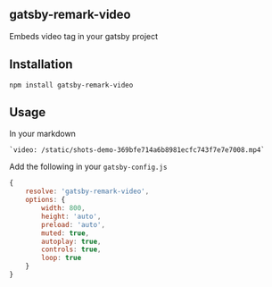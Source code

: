 ## gatsby-remark-video

Embeds video tag in your gatsby project

## Installation
```
npm install gatsby-remark-video
```

## Usage

In your markdown
```
`video: /static/shots-demo-369bfe714a6b8981ecfc743f7e7e7008.mp4`
```

Add the following in your `gatsby-config.js`
```javascript
{
	resolve: 'gatsby-remark-video',
	options: {
		width: 800,
		height: 'auto',
		preload: 'auto',
		muted: true,
		autoplay: true,
		controls: true,
		loop: true
	}
}
```
